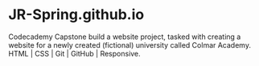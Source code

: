 # JR-Spring.github.io
Codecademy Capstone build a website project, tasked with creating a website for a newly created (fictional) university called Colmar Academy. HTML | CSS | Git | GitHub | Responsive. 
